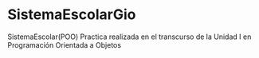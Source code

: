 SistemaEscolarGio
=================

SistemaEscolar(POO)
Practica realizada en el transcurso de la Unidad I en Programación Orientada a Objetos
